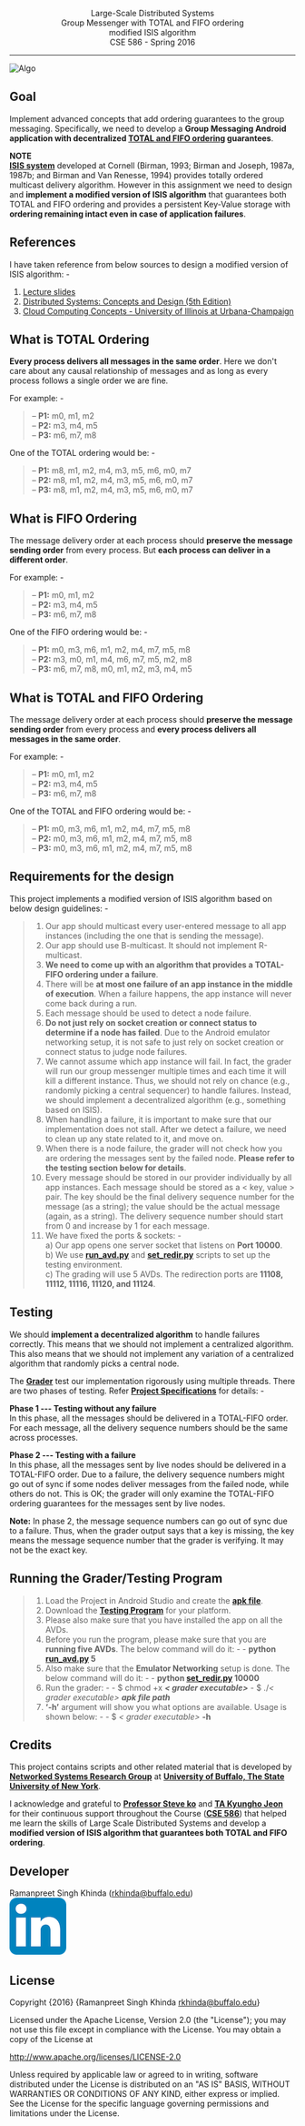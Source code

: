 <p align="center">
Large-Scale Distributed Systems</br>
Group Messenger with TOTAL and FIFO ordering</br>
modified ISIS algorithm</br>
CSE 586 - Spring 2016
</p>

---------------

![Algo](https://github.com/ramanpreet1990/CSE_586_Group_Messenger_TOTAL_FIFO_Ordering/blob/master/Resources/ISIS_Algorithm_Working.gif) 

Goal
------
Implement advanced concepts that add ordering guarantees to the group messaging. Specifically, we need to develop a **Group Messaging Android application with decentralized [TOTAL and FIFO ordering](https://www.youtube.com/watch?v=qhL7GW1KOj8) guarantees**. 

**NOTE**</br>
[**ISIS system**](http://webcache.googleusercontent.com/search?q=cache:3rOwsftQvYoJ:www.cs.cornell.edu/home/rvr/sys/p79-birman.pdf+&cd=1&hl=en&ct=clnk&gl=us&client=safari) developed at Cornell (Birman, 1993; Birman and Joseph, 1987a, 1987b; and Birman and Van Renesse, 1994) provides totally ordered multicast delivery algorithm. However in this assignment we need to design and **implement a modified version of ISIS algorithm** that guarantees both TOTAL and FIFO ordering and provides a persistent Key-Value storage with **ordering remaining intact even in case of application failures**.


References
---------------
I have taken reference from below sources to design a modified version of ISIS algorithm: -</br>
1. [Lecture slides](http://www.cse.buffalo.edu/~stevko/courses/cse486/spring16/lectures/12-multicast2.pdf)</br>
2. [Distributed Systems: Concepts and Design (5th Edition) ](https://www.pearsonhighered.com/program/Coulouris-Distributed-Systems-Concepts-and-Design-5th-Edition/PGM85317.html)</br>
3. [Cloud Computing Concepts - University of Illinois at Urbana-Champaign](https://www.coursera.org/learn/cloud-computing)


What is TOTAL Ordering
----------------------------------
**Every process delivers all messages in the same order**. Here we don't care about any causal relationship of messages and as long as every process follows a single order we are fine.

For example: -</br>
> –  **P1:** m0, m1, m2</br>
> –  **P2:** m3, m4, m5</br>
> –  **P3:** m6, m7, m8</br>

One of the TOTAL ordering would be: - </br>
> –  **P1:** m8, m1, m2, m4, m3, m5, m6, m0, m7</br>
> –  **P2:** m8, m1, m2, m4, m3, m5, m6, m0, m7</br>
> –  **P3:** m8, m1, m2, m4, m3, m5, m6, m0, m7</br>


What is FIFO Ordering
-------------------------------
The message delivery order at each process should **preserve the message sending order** from every process. But **each process can deliver in a different order**.

For example: -</br>
> –  **P1:** m0, m1, m2</br>
> –  **P2:** m3, m4, m5</br>
> –  **P3:** m6, m7, m8</br>

One of the FIFO ordering would be: - </br>
> –  **P1:** m0, m3, m6, m1, m2, m4, m7, m5, m8</br>
> –  **P2:** m3, m0, m1, m4, m6, m7, m5, m2, m8</br>
> –  **P3:** m6, m7, m8, m0, m1, m2, m3, m4, m5</br>


What is TOTAL and FIFO Ordering
-----------------------------------------------
The message delivery order at each process should **preserve the message sending order** from every process and  **every process delivers all messages in the same order**.

For example: -</br>
> –  **P1:** m0, m1, m2</br>
> –  **P2:** m3, m4, m5</br>
> –  **P3:** m6, m7, m8</br>

One of the TOTAL and FIFO ordering would be: - </br>
> –  **P1:** m0, m3, m6, m1, m2, m4, m7, m5, m8</br>
> –  **P2:** m0, m3, m6, m1, m2, m4, m7, m5, m8</br>
> –  **P3:** m0, m3, m6, m1, m2, m4, m7, m5, m8</br>


Requirements for the design
----------------------------------------
This project implements a modified version of ISIS algorithm based on below design guidelines: -

> 1. Our app should multicast every user-entered message to all app instances (including the one that is sending the message). 
> 2. Our app should use B-multicast. It should not implement R-multicast.
> 3. **We need to come up with an algorithm that provides a TOTAL-FIFO ordering under a failure**.
> 4. There will be **at most one failure of an app instance in the middle of execution**.  When a failure happens, the app instance will never come back during a run.
> 5. Each message should be used to detect a node failure.
> 6. **Do not just rely on socket creation or connect status to determine if a node has failed**. Due to the Android emulator networking setup, it is not safe to just rely on socket creation or connect status to judge node failures.
> 7. We cannot assume which app instance will fail. In fact, the grader will run our group messenger multiple times and each time it will kill a different instance. Thus, we should not rely on chance (e.g., randomly picking a central sequencer) to handle failures. Instead, we should implement a decentralized algorithm (e.g., something based on ISIS).
> 8. When handling a failure, it is important to make sure that our implementation does not stall. After we detect a failure, we need to clean up any state related to it, and move on.
> 9. When there is a node failure, the grader will not check how you are ordering the messages sent by the failed node. **Please refer to the testing section below for details**.
> 10. Every message should be stored in our provider individually by all app instances. Each message should be stored as a < key, value > pair. The key should be the final delivery sequence number for the message (as a string); the value should be the actual message (again, as a string). The delivery sequence number should start from 0 and increase by 1 for each message.
> 11. We have fixed the ports & sockets: -</br>
	a) Our app opens one server socket that listens on **Port 10000**.</br>
	b) We use [**run_avd.py**](https://github.com/ramanpreet1990/CSE_586_Simplified_Amazon_Dynamo/blob/master/Scripts/run_avd.py) and [**set_redir.py**](https://github.com/ramanpreet1990/CSE_586_Simplified_Amazon_Dynamo/blob/master/Scripts/set_redir.py) scripts to set up the testing environment. </br>
	c) The grading will use 5 AVDs. The redirection ports are **11108, 11112, 11116, 11120, and 11124**.


Testing
----------
We should **implement a decentralized algorithm** to handle failures correctly. This means that we should not implement a centralized algorithm. This also means that we should not implement any variation of a centralized algorithm that randomly picks a central node. 

The  [**Grader**](https://github.com/ramanpreet1990/CSE_586_Group_Messenger_TOTAL_FIFO_Ordering/tree/master/Testing_Program) test our implementation rigorously using multiple threads. There are two phases of testing. Refer [**Project Specifications**](https://docs.google.com/document/d/1nWaDn2joq-pFmePUjv_hMjO_NrvnmqVmIKGbjET2p5Q/edit#) for details: - 


**Phase 1 --- Testing without any failure**</br>
In this phase, all the messages should be delivered in a TOTAL-FIFO order. For each message, all the delivery sequence numbers should be the same across processes.

**Phase 2 --- Testing with a failure**</br>
In this phase, all the messages sent by live nodes should be delivered in a TOTAL-FIFO order. Due to a failure, the delivery sequence numbers might go out of sync if some nodes deliver messages from the failed node, while others do not. This is OK; the grader will only examine the TOTAL-FIFO ordering guarantees for the messages sent by live nodes. 

**Note:** In phase 2, the message sequence numbers can go out of sync due to a failure. Thus, when the grader output says that a key is missing, the key means the message sequence number that the grader is verifying. It may not be the exact key.


Running the Grader/Testing Program
----------------------------------------------------
> 1. Load the Project in Android Studio and create the [**apk file**](https://developer.android.com/studio/run/index.html).
> 2. Download  the [**Testing Program**](https://github.com/ramanpreet1990/CSE_586_Group_Messenger_TOTAL_FIFO_Ordering/tree/master/Testing_Program) for your platform.
> 3. Please also make sure that you have installed the app on all the AVDs.
> 4. Before you run the program, please make sure that you are **running five AVDs**. The below command will do it: -
	- **python [run_avd.py](https://github.com/ramanpreet1990/CSE_586_Simplified_Amazon_Dynamo/blob/master/Scripts/run_avd.py) 5**
> 5. Also make sure that the **Emulator Networking** setup is done. The below command will do it: -
	- **python [set_redir.py](https://github.com/ramanpreet1990/CSE_586_Simplified_Amazon_Dynamo/blob/master/Scripts/set_redir.py) 10000**
> 6.  Run the grader: -
	- $ chmod +x ***< grader executable>***
    - $ ./*< grader executable>* ***apk file path***
> 6. **‘-h’** argument will show you what options are available. Usage is shown below: -
	- $ *< grader executable>*  **-h**


Credits
-------
This project contains scripts and other related material that is developed by [**Networked Systems Research Group**](https://nsr.cse.buffalo.edu) at **[University of Buffalo, The State University of New York](http://www.cse.buffalo.edu)**.

I acknowledge and grateful to [**Professor Steve ko**](https://nsr.cse.buffalo.edu/?page_id=272) and [**TA Kyungho Jeon**](http://www.cse.buffalo.edu/~kyunghoj/) for their continuous support throughout the Course ([**CSE 586**](http://www.cse.buffalo.edu/~stevko/courses/cse486/spring16/)) that helped me learn the skills of Large Scale Distributed Systems and develop a **modified version of ISIS algorithm that guarantees both TOTAL and FIFO ordering**.


Developer
---------
Ramanpreet Singh Khinda (rkhinda@buffalo.edu)</br>
[![linkedin](https://raw.githubusercontent.com/ramanpreet1990/CSE_586_Simplified_Amazon_Dynamo/master/Resources/ic_linkedin.png)](https://www.linkedin.com/in/ramanpreetSinghKhinda)


License
----------
Copyright {2016} 
{Ramanpreet Singh Khinda rkhinda@buffalo.edu} 

Licensed under the Apache License, Version 2.0 (the "License"); you may not use this file except in compliance with the License. You may obtain a copy of the License at

http://www.apache.org/licenses/LICENSE-2.0

Unless required by applicable law or agreed to in writing, software distributed under the License is distributed on an "AS IS" BASIS, WITHOUT WARRANTIES OR CONDITIONS OF ANY KIND, either express or implied. See the License for the specific language governing permissions and limitations under the License.
